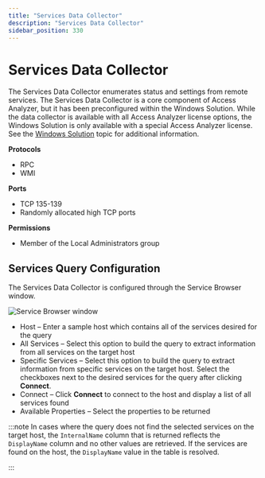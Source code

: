 ```yaml
---
title: "Services Data Collector"
description: "Services Data Collector"
sidebar_position: 330
---
```


# Services Data Collector

The Services Data Collector enumerates status and settings from remote services. The Services Data
Collector is a core component of Access Analyzer, but it has been preconfigured within the Windows
Solution. While the data collector is available with all Access Analyzer license options, the
Windows Solution is only available with a special Access Analyzer license. See the
[Windows Solution](/docs/accessanalyzer/12.0/solutions/windows/overview.md) topic for additional information.

**Protocols**

- RPC
- WMI

**Ports**

- TCP 135-139
- Randomly allocated high TCP ports

**Permissions**

- Member of the Local Administrators group

## Services Query Configuration

The Services Data Collector is configured through the Service Browser window.

![Service Browser window](/img/product_docs/accessanalyzer/12.0/admin/datacollector/servicebrowser.webp)

- Host – Enter a sample host which contains all of the services desired for the query
- All Services – Select this option to build the query to extract information from all services on
  the target host
- Specific Services – Select this option to build the query to extract information from specific
  services on the target host. Select the checkboxes next to the desired services for the query
  after clicking **Connect**.
- Connect – Click **Connect** to connect to the host and display a list of all services found
- Available Properties – Select the properties to be returned

:::note
In cases where the query does not find the selected services on the target host, the
`InternalName` column that is returned reflects the `DisplayName` column and no other values are
retrieved. If the services are found on the host, the `DisplayName` value in the table is resolved.

:::
